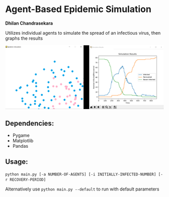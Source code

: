# Agent-Based Epidemic Simulation

**Dhilan Chandrasekara** 

Utilizes individual agents to simulate the spread of an infectious virus, then graphs the results

![alt text](https://raw.githubusercontent.com/chandrasekara/Agent-Based-Epidemic-Simulation/dev/static/grah3.png "Logo Title Text 1")


## Dependencies:

* Pygame
* Matplotlib
* Pandas

## Usage:

`python main.py [-a NUMBER-OF-AGENTS] [-i INITIALLY-INFECTED-NUMBER] [-r RECOVERY-PERIOD]`

Alternatively use
`python main.py --default`
to run with default parameters
